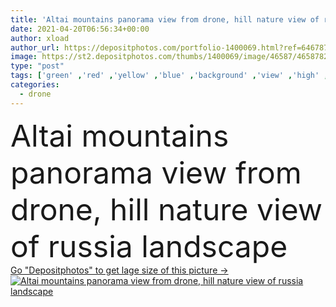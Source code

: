 ```yaml
---
title: 'Altai mountains panorama view from drone, hill nature view of russia landscape'
date: 2021-04-20T06:56:34+00:00
author: xload
author_url: https://depositphotos.com/portfolio-1400069.html?ref=64678756
image: https://st2.depositphotos.com/thumbs/1400069/image/46587/465878234/api_thumb_450.jpg?forcejpeg=true
type: "post"
tags: ['green' ,'red' ,'yellow' ,'blue' ,'background' ,'view' ,'high' ,'stone' ,'sky' ,'beautiful' ,'travel' ,'summer' ,'grass' ,'beauty' ,'sunlight' ,'nature' ,'outdoor' ,'autumn' ,'natural' ,'tree' ,'fall' ,'mountain' ,'road' ,'river' ,'landscape' ,'forest' ,'mountains' ,'scenery' ,'rock' ,'scenic' ,'tourism' ,'highway' ,'panorama' ,'panoramic' ,'Russia' ,'Altai' ,'peak' ,'hill' ,'ridge' ,'adventure' ,'trip' ,'siberia' ,'aerial' ,'valley' ,'Altay' ,'drone' ,'chuya' ,'Mountain Range' ,'aerial view' ,'Altai Republic' ]
categories: 
  - drone
---
```

<div aling="center">
            <font size="60"> Altai mountains panorama view from drone, hill nature view of russia landscape</font>   
</div>
<div>
    <a href='https://st2.depositphotos.com/thumbs/1400069/image/46587/465878234/api_thumb_450.jpg?forcejpeg=true?ref=64678756' target=_blank > Go "Depositphotos" to get lage size of this picture ->
        <img href='https://st2.depositphotos.com/thumbs/1400069/image/46587/465878234/api_thumb_450.jpg?forcejpeg=true?ref=64678756' src='https://st2.depositphotos.com/1400069/46587/i/950/depositphotos_465878234-stock-photo-altai-mountains-panorama-view-drone.jpg?forcejpeg=true' alt='Altai mountains panorama view from drone, hill nature view of russia landscape' >
    </a>
</div>
